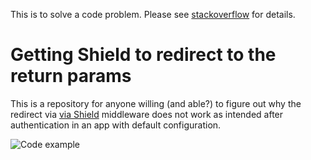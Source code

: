 This is to solve a code problem. Please see [stackoverflow](http://stackoverflow.com/questions/29163635/redirect-back-via-rack-middleware-shield-after-successful-authentication-sina) for details.
# Getting Shield to redirect to the return params
This is a repository for anyone willing (and able?) to figure out why the redirect via [via Shield](https://github.com/cyx/shield) middleware does not work as intended after authentication in an app with default configuration.

![Code example](http://i.imgur.com/HVnhwwV.png?1 "Basic code")
